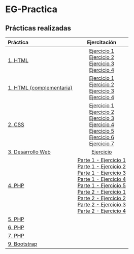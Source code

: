 # EG-Practica

## Prácticas realizadas

|Práctica|Ejercitación|
|:-|:-:|
|[1. HTML](https://github.com/NicoGabrielGallegos/EG-Practica/tree/main/1.%20HTML)|[Ejercicio 1](https://github.com/NicoGabrielGallegos/EG-Practica/tree/main/1.%20HTML/Ejercitación%201)<br>[Ejercicio 2](https://github.com/NicoGabrielGallegos/EG-Practica/tree/main/1.%20HTML/Ejercitación%202)<br>[Ejercicio 3](https://github.com/NicoGabrielGallegos/EG-Practica/tree/main/1.%20HTML/Ejercitación%203)<br>[Ejercicio 4](https://github.com/NicoGabrielGallegos/EG-Practica/tree/main/1.%20HTML/Ejercitación%204)|
|[1. HTML (complementaria)](https://github.com/NicoGabrielGallegos/EG-Practica/tree/main/1.%20HTML%20(complementaria))|[Ejercicio 1](https://github.com/NicoGabrielGallegos/EG-Practica/tree/main/1.%20HTML%20(complementaria)/Ejercitación%201)<br>[Ejercicio 2](https://github.com/NicoGabrielGallegos/EG-Practica/tree/main/1.%20HTML%20(complementaria)/Ejercitación%202)<br>[Ejercicio 3](https://github.com/NicoGabrielGallegos/EG-Practica/tree/main/1.%20HTML%20(complementaria)/Ejercitación%203)<br>[Ejercicio 4](https://github.com/NicoGabrielGallegos/EG-Practica/tree/main/1.%20HTML%20(complementaria)/Ejercitación%204)|
|[2. CSS](https://github.com/NicoGabrielGallegos/EG-Practica/tree/main/2.%20CSS)|[Ejercicio 1](https://github.com/NicoGabrielGallegos/EG-Practica/tree/main/2.%20CSS/Ejercitación%201)<br>[Ejercicio 2](https://github.com/NicoGabrielGallegos/EG-Practica/tree/main/2.%20CSS/Ejercitación%202)<br>[Ejercicio 3](https://github.com/NicoGabrielGallegos/EG-Practica/tree/main/2.%20CSS/Ejercitación%203)<br>[Ejercicio 4](https://github.com/NicoGabrielGallegos/EG-Practica/tree/main/2.%20CSS/Ejercitación%204)<br>[Ejercicio 5](https://github.com/NicoGabrielGallegos/EG-Practica/tree/main/2.%20CSS/Ejercitación%205)<br>[Ejercicio 6](https://github.com/NicoGabrielGallegos/EG-Practica/tree/main/2.%20CSS/Ejercitación%206)<br>[Ejercicio 7](https://github.com/NicoGabrielGallegos/EG-Practica/tree/main/2.%20CSS/Ejercitación%207)|
|[3. Desarrollo Web](https://github.com/NicoGabrielGallegos/EG-Practica/tree/main/3.%20Desarrollo%20Web)|[Ejercicio](https://github.com/NicoGabrielGallegos/EG-Practica/blob/main/3.%20Desarrollo%20Web/Ejercitacion.pdf)|
|[4. PHP](https://github.com/NicoGabrielGallegos/EG-Practica/tree/main/4.%20PHP)|[Parte 1 - Ejercicio 1](https://github.com/NicoGabrielGallegos/EG-Practica/tree/main/4.%20PHP/Parte%201%20-%20Ejercicio%201)<br>[Parte 1 - Ejercicio 2](https://github.com/NicoGabrielGallegos/EG-Practica/tree/main/4.%20PHP/Parte%201%20-%20Ejercicio%202)<br>[Parte 1 - Ejercicio 3](https://github.com/NicoGabrielGallegos/EG-Practica/tree/main/4.%20PHP/Parte%201%20-%20Ejercicio%203)<br>[Parte 1 - Ejercicio 4](https://github.com/NicoGabrielGallegos/EG-Practica/tree/main/4.%20PHP/Parte%201%20-%20Ejercicio%204)<br>[Parte 1 - Ejercicio 5](https://github.com/NicoGabrielGallegos/EG-Practica/tree/main/4.%20PHP/Parte%201%20-%20Ejercicio%205)<br>[Parte 2 - Ejercicio 1](https://github.com/NicoGabrielGallegos/EG-Practica/tree/main/4.%20PHP/Parte%202%20-%20Ejercicio%201)<br>[Parte 2 - Ejercicio 2](https://github.com/NicoGabrielGallegos/EG-Practica/tree/main/4.%20PHP/Parte%202%20-%20Ejercicio%202)<br>[Parte 2 - Ejercicio 3](https://github.com/NicoGabrielGallegos/EG-Practica/tree/main/4.%20PHP/Parte%202%20-%20Ejercicio%203)<br>[Parte 2 - Ejercicio 4](https://github.com/NicoGabrielGallegos/EG-Practica/tree/main/4.%20PHP/Parte%202%20-%20Ejercicio%204)|
|[5. PHP]()||
|[6. PHP]()||
|[7. PHP]()||
|[9. Bootstrap]()||
